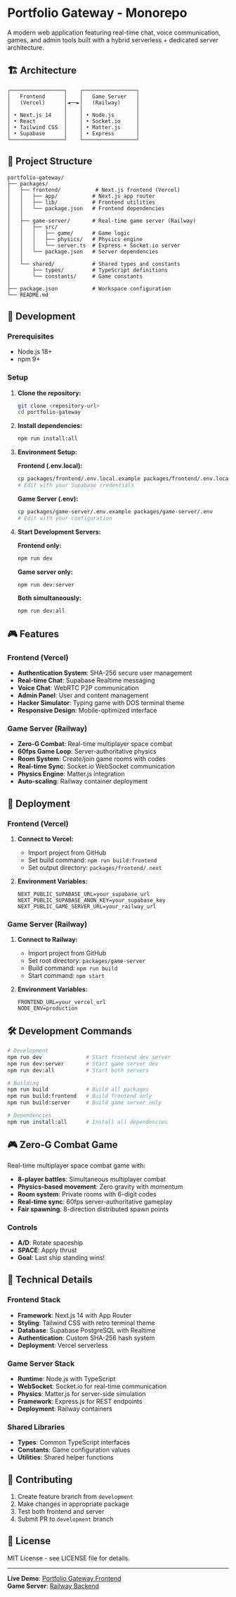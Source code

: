 # Portfolio Gateway - Monorepo

A modern web application featuring real-time chat, voice communication, games, and admin tools built with a hybrid serverless + dedicated server architecture.

## 🏗️ Architecture

```
┌─────────────────┐    ┌─────────────────┐
│   Frontend      │    │   Game Server   │
│   (Vercel)      │◄──►│   (Railway)     │
│                 │    │                 │
│ • Next.js 14    │    │ • Node.js       │
│ • React         │    │ • Socket.io     │
│ • Tailwind CSS  │    │ • Matter.js     │
│ • Supabase      │    │ • Express       │
└─────────────────┘    └─────────────────┘
```

## 📁 Project Structure

```
portfolio-gateway/
├── packages/
│   ├── frontend/           # Next.js frontend (Vercel)
│   │   ├── app/           # Next.js app router
│   │   ├── lib/           # Frontend utilities
│   │   └── package.json   # Frontend dependencies
│   │
│   ├── game-server/       # Real-time game server (Railway)
│   │   ├── src/
│   │   │   ├── game/      # Game logic
│   │   │   ├── physics/   # Physics engine
│   │   │   └── server.ts  # Express + Socket.io server
│   │   └── package.json   # Server dependencies
│   │
│   └── shared/            # Shared types and constants
│       ├── types/         # TypeScript definitions
│       └── constants/     # Game constants
│
├── package.json           # Workspace configuration
└── README.md
```

## 🚀 Development

### Prerequisites

- Node.js 18+
- npm 9+

### Setup

1. **Clone the repository:**
   ```bash
   git clone <repository-url>
   cd portfolio-gateway
   ```

2. **Install dependencies:**
   ```bash
   npm run install:all
   ```

3. **Environment Setup:**
   
   **Frontend (.env.local):**
   ```bash
   cp packages/frontend/.env.local.example packages/frontend/.env.local
   # Edit with your Supabase credentials
   ```
   
   **Game Server (.env):**
   ```bash
   cp packages/game-server/.env.example packages/game-server/.env
   # Edit with your configuration
   ```

4. **Start Development Servers:**
   
   **Frontend only:**
   ```bash
   npm run dev
   ```
   
   **Game server only:**
   ```bash
   npm run dev:server
   ```
   
   **Both simultaneously:**
   ```bash
   npm run dev:all
   ```

## 🎮 Features

### Frontend (Vercel)
- **Authentication System**: SHA-256 secure user management
- **Real-time Chat**: Supabase Realtime messaging
- **Voice Chat**: WebRTC P2P communication
- **Admin Panel**: User and content management
- **Hacker Simulator**: Typing game with DOS terminal theme
- **Responsive Design**: Mobile-optimized interface

### Game Server (Railway)
- **Zero-G Combat**: Real-time multiplayer space combat
- **60fps Game Loop**: Server-authoritative physics
- **Room System**: Create/join game rooms with codes
- **Real-time Sync**: Socket.io WebSocket communication
- **Physics Engine**: Matter.js integration
- **Auto-scaling**: Railway container deployment

## 🚢 Deployment

### Frontend (Vercel)

1. **Connect to Vercel:**
   - Import project from GitHub
   - Set build command: `npm run build:frontend`
   - Set output directory: `packages/frontend/.next`

2. **Environment Variables:**
   ```
   NEXT_PUBLIC_SUPABASE_URL=your_supabase_url
   NEXT_PUBLIC_SUPABASE_ANON_KEY=your_supabase_key
   NEXT_PUBLIC_GAME_SERVER_URL=your_railway_url
   ```

### Game Server (Railway)

1. **Connect to Railway:**
   - Import project from GitHub
   - Set root directory: `packages/game-server`
   - Build command: `npm run build`
   - Start command: `npm start`

2. **Environment Variables:**
   ```
   FRONTEND_URL=your_vercel_url
   NODE_ENV=production
   ```

## 🛠️ Development Commands

```bash
# Development
npm run dev              # Start frontend dev server
npm run dev:server       # Start game server dev
npm run dev:all          # Start both servers

# Building
npm run build            # Build all packages
npm run build:frontend   # Build frontend only
npm run build:server     # Build game server only

# Dependencies
npm run install:all      # Install all dependencies
```

## 🎮 Zero-G Combat Game

Real-time multiplayer space combat game with:

- **8-player battles**: Simultaneous multiplayer combat
- **Physics-based movement**: Zero gravity with momentum
- **Room system**: Private rooms with 6-digit codes
- **Real-time sync**: 60fps server-authoritative gameplay
- **Fair spawning**: 8-direction distributed spawn points

### Controls
- **A/D**: Rotate spaceship
- **SPACE**: Apply thrust
- **Goal**: Last ship standing wins!

## 🔧 Technical Details

### Frontend Stack
- **Framework**: Next.js 14 with App Router
- **Styling**: Tailwind CSS with retro terminal theme
- **Database**: Supabase PostgreSQL with Realtime
- **Authentication**: Custom SHA-256 hash system
- **Deployment**: Vercel serverless

### Game Server Stack
- **Runtime**: Node.js with TypeScript
- **WebSocket**: Socket.io for real-time communication
- **Physics**: Matter.js for server-side simulation
- **Framework**: Express.js for REST endpoints
- **Deployment**: Railway containers

### Shared Libraries
- **Types**: Common TypeScript interfaces
- **Constants**: Game configuration values
- **Utilities**: Shared helper functions

## 📝 Contributing

1. Create feature branch from `development`
2. Make changes in appropriate package
3. Test both frontend and server
4. Submit PR to `development` branch

## 📄 License

MIT License - see LICENSE file for details.

---

**Live Demo**: [Portfolio Gateway Frontend](https://your-vercel-url.vercel.app)  
**Game Server**: [Railway Backend](https://your-railway-url.up.railway.app)
